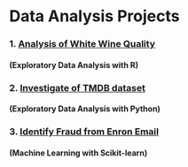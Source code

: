 # Data Analysis Projects
### 1. [Analysis of White Wine Quality](https://github.com/cooleel/Udacity_DA_ND/blob/master/EDA_R/Analysis_of_White_Wine_Quality.pdf) 
####   (Exploratory Data Analysis with R)
### 2. [Investigate of TMDB dataset](https://github.com/cooleel/Udacity_DA_ND/blob/master/investigate-TMDB.ipynb) 
####   (Exploratory Data Analysis with Python)
### 3. [Identify Fraud from Enron Email](https://github.com/cooleel/Udacity_DA_ND/blob/master/identifyFraudFromEnronEmail/Identify-fraud-from-Enron-email.ipynb) 
####   (Machine Learning with Scikit-learn)
